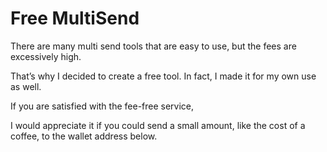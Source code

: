 # Free MultiSend

There are many multi send tools that are easy to use, but the fees are excessively high.

That’s why I decided to create a free tool. In fact, I made it for my own use as well.

If you are satisfied with the fee-free service,

I would appreciate it if you could send a small amount, like the cost of a coffee, to the wallet address below.
